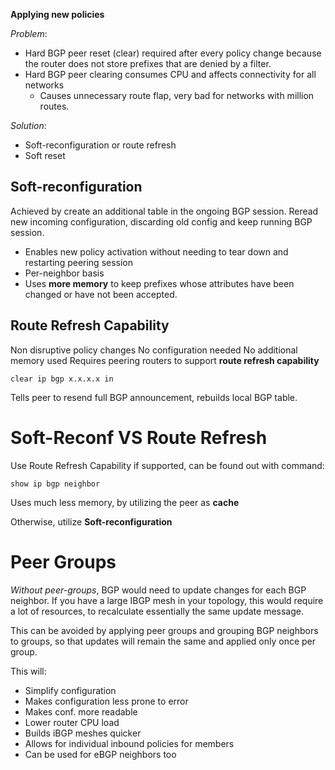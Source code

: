 
**Applying new policies**

*Problem*:
* Hard BGP peer reset (clear) required after every policy change because the router does not store prefixes that are denied by a filter.
* Hard BGP peer clearing consumes CPU and affects connectivity for all networks
	* Causes unnecessary route flap, very bad for networks with million routes.

*Solution*:
* Soft-reconfiguration or route refresh
* Soft reset

## Soft-reconfiguration

Achieved by create an additional table in the ongoing BGP session. Reread new incoming configuration, discarding old config and keep running BGP session.

* Enables new policy activation without needing to tear down and restarting peering session
* Per-neighbor basis
* Uses **more memory** to keep prefixes whose attributes have been changed or have not been accepted.

## Route Refresh Capability

Non disruptive policy changes
No configuration needed
No additional memory used
Requires peering routers to support **route refresh capability** 

```Command
clear ip bgp x.x.x.x in 
```
Tells peer to resend full BGP announcement, rebuilds local BGP table.

# Soft-Reconf VS Route Refresh

Use Route Refresh Capability if supported, can be found out with command:

```Command
show ip bgp neighbor
```

Uses much less memory, by utilizing the peer as **cache**

Otherwise, utilize **Soft-reconfiguration**

# Peer Groups

*Without peer-groups*, BGP would need to update changes for each BGP neighbor.
If you have a large IBGP mesh in your topology, this would require a lot of resources, to recalculate essentially the same update message.

This can be avoided by applying peer groups and grouping BGP neighbors to groups, so that updates will remain the same and applied only once per group.

This will:
* Simplify configuration
* Makes configuration less prone to error
* Makes conf. more readable
* Lower router CPU load
* Builds iBGP meshes quicker
* Allows for individual inbound policies for members
* Can be used for eBGP neighbors too